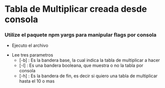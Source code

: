 # Tabla de Multiplicar creada desde consola

### Utilize el paquete npm yargs para manipular flags por consola

+ Ejecuto el archivo
- Lee tres parametros
    - [-b] : Es la bandera base, la cual indica la tabla de multiplicar a hacer
    - [-l] : Es una bandera booleana, que muestra o no la tabla por consola
    - [-h] : Es la bandera de fin, es decir si quiero una tabla de multiplicar hasta el 10 o mas